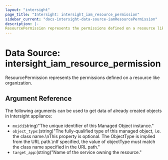 ```yaml
---
layout: "intersight"
page_title: "Intersight: intersight_iam_resource_permission"
sidebar_current: "docs-intersight-data-source-iamResourcePermission"
description: |-
ResourcePermission represents the permissions defined on a resource like organization.
---
```


# Data Source: intersight_iam_resource_permission
ResourcePermission represents the permissions defined on a resource like organization.
## Argument Reference
The following arguments can be used to get data of already created objects in Intersight appliance:
* `moid`:(string)"The unique identifier of this Managed Object instance."
* `object_type`:(string)"The fully-qualified type of this managed object, i.e. the class name.\nThis property is optional. The ObjectType is implied from the URL path.\nIf specified, the value of objectType must match the class name specified in the URL path."
* `target_app`:(string)"Name of the service owning the resource."
